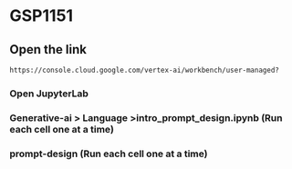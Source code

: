 # GSP1151
## Open the link
```cmd
https://console.cloud.google.com/vertex-ai/workbench/user-managed?
```
### Open JupyterLab
### Generative-ai > Language >intro_prompt_design.ipynb (Run each cell one at a time)
### prompt-design (Run each cell one at a time) 

